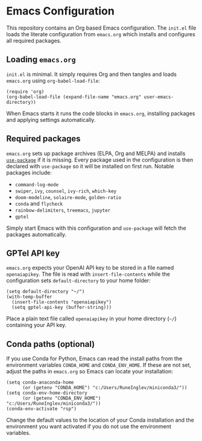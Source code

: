 # Emacs Configuration

This repository contains an Org based Emacs configuration. The `init.el` file loads the literate configuration from `emacs.org` which installs and configures all required packages.

## Loading `emacs.org`

`init.el` is minimal. It simply requires Org and then tangles and loads `emacs.org` using `org-babel-load-file`:

```elisp
(require 'org)
(org-babel-load-file (expand-file-name "emacs.org" user-emacs-directory))
```

When Emacs starts it runs the code blocks in `emacs.org`, installing packages and applying settings automatically.

## Required packages

`emacs.org` sets up package archives (ELPA, Org and MELPA) and installs [`use-package`](https://github.com/jwiegley/use-package) if it is missing. Every package used in the configuration is then declared with `use-package` so it will be installed on first run. Notable packages include:

- `command-log-mode`
- `swiper`, `ivy`, `counsel`, `ivy-rich`, `which-key`
- `doom-modeline`, `solaire-mode`, `golden-ratio`
- `conda` and `flycheck`
- `rainbow-delimiters`, `treemacs`, `jupyter`
- `gptel`

Simply start Emacs with this configuration and `use-package` will fetch the packages automatically.

## GPTel API key

`emacs.org` expects your OpenAI API key to be stored in a file named `openaiapikey`. The file is read with `insert-file-contents` while the configuration sets `default-directory` to your home folder:

```elisp
(setq default-directory "~/")
(with-temp-buffer
  (insert-file-contents "openaiapikey")
  (setq gptel-api-key (buffer-string)))
```

Place a plain text file called `openaiapikey` in your home directory (`~/`) containing your API key.

## Conda paths (optional)

If you use Conda for Python, Emacs can read the install paths from the
environment variables `CONDA_HOME` and `CONDA_ENV_HOME`.  If these are
not set, adjust the paths in `emacs.org` so Emacs can locate your
installation:

```elisp
(setq conda-anaconda-home
      (or (getenv "CONDA_HOME") "c:/Users/RuneInglev/miniconda3/"))
(setq conda-env-home-directory
      (or (getenv "CONDA_ENV_HOME") "c:/Users/RuneInglev/miniconda3/"))
(conda-env-activate "rsp")
```

Change the default values to the location of your Conda installation
and the environment you want activated if you do not use the
environment variables.
